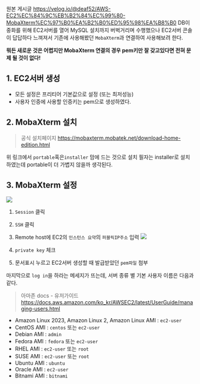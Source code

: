 원본 게시글 https://velog.io/@deaf52/AWS-EC2%EC%84%9C%EB%B2%84%EC%99%80-MobaXterm%EC%97%B0%EA%B2%B0%ED%95%98%EA%B8%B0
DB이중화를 위해 EC2서버를 열어 MySQL 설치까지 버벅거리며 수행했으나
EC2서버 콘솔이 답답하다 느껴져서 기존에 사용해봤던 `MobaXterm`과 연결하여 사용해보려 한다.

**뭐든 새로운 것은 어렵지만 MobaXterm 연결의 경우 pem키만 잘 갖고있다면 전혀 문제 될 것이 없다!**


## 1. EC2서버 생성
- 모든 설정은 프리티어 기본값으로 설정 (또는 최저성능)
- 사용자 인증에 사용할 인증키는 pem으로 생성하였다.

## 2. MobaXterm 설치
> 공식 설치페이지
https://mobaxterm.mobatek.net/download-home-edition.html

위 링크에서 `portable`혹은`installer` 맘에 드는 것으로 설치
필자는 installer로 설치하였는데 portable이 더 가볍지 않을까 생각된다.

## 3. MobaXterm 설정
![](https://velog.velcdn.com/images/deaf52/post/40cf3c14-c3d6-416c-9edd-fce111959770/image.png)
1) `Session` 클릭
2) `SSH` 클릭
3) Remote host에 EC2의 `인스턴스 요약`의 `퍼블릭IP주소` 입력
![](https://velog.velcdn.com/images/deaf52/post/6052cbb3-c509-478e-a040-a9096ff88945/image.png)
 
4) `private key` 체크
5) 문서표시 누르고 EC2서버 생성할 때 발급받았던 `pem파일` 첨부

마지막으로 `log in`을 하라는 메세지가 뜨는데, 서버 종류 별 기본 사용자 이름은 다음과 같다.
> 아마존 docs - 유저가이드
https://docs.aws.amazon.com/ko_kr/AWSEC2/latest/UserGuide/managing-users.html
- Amazon Linux 2023, Amazon Linux 2, Amazon Linux AMI : `ec2-user`
- CentOS AMI : `centos` 또는 `ec2-user`
- Debian AMI : `admin`
- Fedora AMI : `fedora` 또는 `ec2-user`
- RHEL AMI : `ec2-user` 또는 `root`
- SUSE AMI : `ec2-user` 또는 `root`
- Ubuntu AMI : `ubuntu`
- Oracle AMI : `ec2-user`
- Bitnami AMI : `bitnami`
